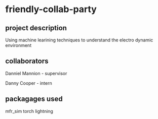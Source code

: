 # friendly-collab-party

## project description
Using machine learining techniques to understand the electro dynamic environment

## collaborators

Danniel Mannion - supervisor 

Danny Cooper - intern 

## packagages used

mfr_sim
torch 
lightning 


